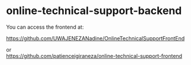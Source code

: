 # online-technical-support-backend


You can access the frontend at:

<a href="https://github.com/UWAJENEZANadine/OnlineTechnicalSupportFrontEnd">
https://github.com/UWAJENEZANadine/OnlineTechnicalSupportFrontEnd
</a> <br>

or 
<br>
<a href="https://github.com/patienceigiraneza/online-technical-support-frontend">
https://github.com/patienceigiraneza/online-technical-support-frontend
</a>
<br>





